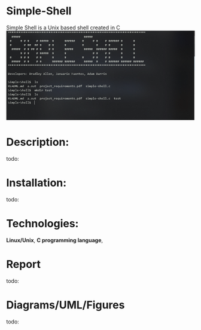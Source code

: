 # Simple-Shell
Simple Shell is a Unix based shell created in C
![shell pic](https://github.com/Sirpip91/simple-shell/blob/main/img/shell1.PNG)
# Description:
todo:

# Installation:
todo:
 
# Technologies:
<b>Linux/Unix</b>, <b>C programming language</b>,

 
# Report
todo:
 
# Diagrams/UML/Figures 
todo:
